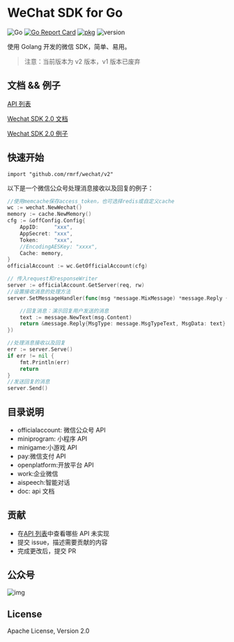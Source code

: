 # WeChat SDK for Go

![Go](https://github.com/rmrf/wechat/workflows/Go/badge.svg?branch=release-2.0)
[![Go Report Card](https://goreportcard.com/badge/github.com/rmrf/wechat)](https://goreportcard.com/report/github.com/rmrf/wechat)
[![pkg](https://img.shields.io/badge/dev-reference-007d9c?logo=go&logoColor=white&style=flat)](https://pkg.go.dev/github.com/rmrf/wechat/v2?tab=doc)
![version](https://img.shields.io/badge/version-v2-green)

使用 Golang 开发的微信 SDK，简单、易用。

> 注意：当前版本为 v2 版本，v1 版本已废弃

## 文档 && 例子

[API 列表](https://github.com/rmrf/wechat/tree/v2/doc/api)

[Wechat SDK 2.0 文档](https://silenceper.com/wechat)

[Wechat SDK 2.0 例子](https://github.com/gowechat/example)

## 快速开始

```
import "github.com/rmrf/wechat/v2"
```

以下是一个微信公众号处理消息接收以及回复的例子：

```go
//使用memcache保存access_token，也可选择redis或自定义cache
wc := wechat.NewWechat()
memory := cache.NewMemory()
cfg := &offConfig.Config{
    AppID:     "xxx",
    AppSecret: "xxx",
    Token:     "xxx",
    //EncodingAESKey: "xxxx",
    Cache: memory,
}
officialAccount := wc.GetOfficialAccount(cfg)

// 传入request和responseWriter
server := officialAccount.GetServer(req, rw)
//设置接收消息的处理方法
server.SetMessageHandler(func(msg *message.MixMessage) *message.Reply {

    //回复消息：演示回复用户发送的消息
    text := message.NewText(msg.Content)
    return &message.Reply{MsgType: message.MsgTypeText, MsgData: text}
})

//处理消息接收以及回复
err := server.Serve()
if err != nil {
    fmt.Println(err)
    return
}
//发送回复的消息
server.Send()

```

## 目录说明

- officialaccount: 微信公众号 API
- miniprogram: 小程序 API
- minigame:小游戏 API
- pay:微信支付 API
- openplatform:开放平台 API
- work:企业微信
- aispeech:智能对话
- doc: api 文档

## 贡献

- 在[API 列表](https://github.com/rmrf/wechat/tree/v2/doc/api)中查看哪些 API 未实现
- 提交 issue，描述需要贡献的内容
- 完成更改后，提交 PR

## 公众号

![img](https://silenceper.oss-cn-beijing.aliyuncs.com/qrcode/search_study_program.png)

## License

Apache License, Version 2.0
